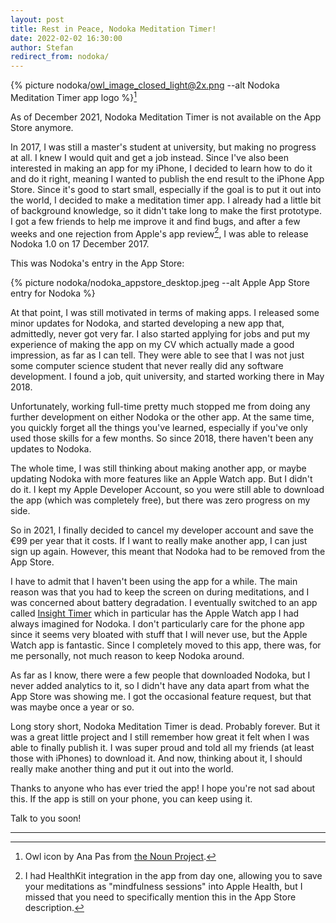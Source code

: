 ```yaml
---
layout: post
title: Rest in Peace, Nodoka Meditation Timer!
date: 2022-02-02 16:30:00
author: Stefan
redirect_from: nodoka/
---
```


{% picture nodoka/owl_image_closed_light@2x.png --alt Nodoka Meditation Timer app logo %}[^icon]

As of December 2021, Nodoka Meditation Timer is not available on the App Store anymore.

In 2017, I was still a master's student at university, but making no progress at all. I knew I would quit and get a job instead. Since I've also been interested in making an app for my iPhone, I decided to learn how to do it and do it right, meaning I wanted to publish the end result to the iPhone App Store. Since it's good to start small, especially if the goal is to put it out into the world, I decided to make a meditation timer app. I already had a little bit of background knowledge, so it didn't take long to make the first prototype. I got a few friends to help me improve it and find bugs, and after a few weeks and one rejection from Apple's app review[^rejection], I was able to release Nodoka 1.0 on 17 December 2017.

This was Nodoka's entry in the App Store:

{% picture nodoka/nodoka_appstore_desktop.jpeg --alt Apple App Store entry for Nodoka %}

At that point, I was still motivated in terms of making apps. I released some minor updates for Nodoka, and started developing a new app that, admittedly, never got very far. I also started applying for jobs and put my experience of making the app on my CV which actually made a good impression, as far as I can tell. They were able to see that I was not just some computer science student that never really did any software development. I found a job, quit university, and started working there in May 2018.

Unfortunately, working full-time pretty much stopped me from doing any further development on either Nodoka or the other app. At the same time, you quickly forget all the things you've learned, especially if you've only used those skills for a few months. So since 2018, there haven't been any updates to Nodoka.

The whole time, I was still thinking about making another app, or maybe updating Nodoka with more features like an Apple Watch app. But I didn't do it. I kept my Apple Developer Account, so you were still able to download the app (which was completely free), but there was zero progress on my side.

So in 2021, I finally decided to cancel my developer account and save the €99 per year that it costs. If I want to really make another app, I can just sign up again. However, this meant that Nodoka had to be removed from the App Store.

I have to admit that I haven't been using the app for a while. The main reason was that you had to keep the screen on during meditations, and I was concerned about battery degradation. I eventually switched to an app called [Insight Timer](https://insighttimer.com) which in particular has the Apple Watch app I had always imagined for Nodoka. I don't particularly care for the phone app since it seems very bloated with stuff that I will never use, but the Apple Watch app is fantastic. Since I completely moved to this app, there was, for me personally, not much reason to keep Nodoka around.

As far as I know, there were a few people that downloaded Nodoka, but I never added analytics to it, so I didn't have any data apart from what the App Store was showing me. I got the occasional feature request, but that was maybe once a year or so.

Long story short, Nodoka Meditation Timer is dead. Probably forever. But it was a great little project and I still remember how great it felt when I was able to finally publish it. I was super proud and told all my friends (at least those with iPhones) to download it. And now, thinking about it, I should really make another thing and put it out into the world.

Thanks to anyone who has ever tried the app! I hope you're not sad about this. If the app is still on your phone, you can keep using it.

Talk to you soon!

---

[^icon]: Owl icon by Ana Pas from [the Noun Project](https://thenounproject.com/term/owl/12773/).
[^rejection]: I had HealthKit integration in the app from day one, allowing you to save your meditations as "mindfulness sessions" into Apple Health, but I missed that you need to specifically mention this in the App Store description.
